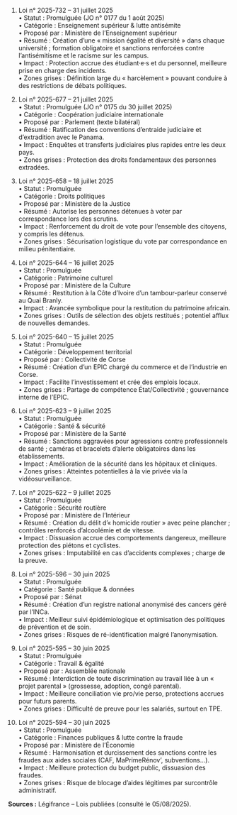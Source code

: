 1. Loi n° 2025-732 – 31 juillet 2025  
   • Statut : Promulguée (JO n° 0177 du 1 août 2025)  
   • Catégorie : Enseignement supérieur & lutte antisémite  
   • Proposé par : Ministère de l’Enseignement supérieur  
   • Résumé : Création d’une « mission égalité et diversité » dans chaque université ; formation obligatoire et sanctions renforcées contre l’antisémitisme et le racisme sur les campus.  
   • Impact : Protection accrue des étudiant·e·s et du personnel, meilleure prise en charge des incidents.  
   • Zones grises : Définition large du « harcèlement » pouvant conduire à des restrictions de débats politiques.  

2. Loi n° 2025-677 – 21 juillet 2025  
   • Statut : Promulguée (JO n° 0175 du 30 juillet 2025)  
   • Catégorie : Coopération judiciaire internationale  
   • Proposé par : Parlement (texte bilatéral)  
   • Résumé : Ratification des conventions d’entraide judiciaire et d’extradition avec le Panama.  
   • Impact : Enquêtes et transferts judiciaires plus rapides entre les deux pays.  
   • Zones grises : Protection des droits fondamentaux des personnes extradées.  

3. Loi n° 2025-658 – 18 juillet 2025  
   • Statut : Promulguée  
   • Catégorie : Droits politiques  
   • Proposé par : Ministère de la Justice  
   • Résumé : Autorise les personnes détenues à voter par correspondance lors des scrutins.  
   • Impact : Renforcement du droit de vote pour l’ensemble des citoyens, y compris les détenus.  
   • Zones grises : Sécurisation logistique du vote par correspondance en milieu pénitentiaire.  

4. Loi n° 2025-644 – 16 juillet 2025  
   • Statut : Promulguée  
   • Catégorie : Patrimoine culturel  
   • Proposé par : Ministère de la Culture  
   • Résumé : Restitution à la Côte d’Ivoire d’un tambour-parleur conservé au Quai Branly.  
   • Impact : Avancée symbolique pour la restitution du patrimoine africain.  
   • Zones grises : Outils de sélection des objets restitués ; potentiel afflux de nouvelles demandes.  

5. Loi n° 2025-640 – 15 juillet 2025  
   • Statut : Promulguée  
   • Catégorie : Développement territorial  
   • Proposé par : Collectivité de Corse  
   • Résumé : Création d’un EPIC chargé du commerce et de l’industrie en Corse.  
   • Impact : Facilite l’investissement et crée des emplois locaux.  
   • Zones grises : Partage de compétence État/Collectivité ; gouvernance interne de l’EPIC.  

6. Loi n° 2025-623 – 9 juillet 2025  
   • Statut : Promulguée  
   • Catégorie : Santé & sécurité  
   • Proposé par : Ministère de la Santé  
   • Résumé : Sanctions aggravées pour agressions contre professionnels de santé ; caméras et bracelets d’alerte obligatoires dans les établissements.  
   • Impact : Amélioration de la sécurité dans les hôpitaux et cliniques.  
   • Zones grises : Atteintes potentielles à la vie privée via la vidéosurveillance.  

7. Loi n° 2025-622 – 9 juillet 2025  
   • Statut : Promulguée  
   • Catégorie : Sécurité routière  
   • Proposé par : Ministère de l’Intérieur  
   • Résumé : Création du délit d’« homicide routier » avec peine plancher ; contrôles renforcés d’alcoolémie et de vitesse.  
   • Impact : Dissuasion accrue des comportements dangereux, meilleure protection des piétons et cyclistes.  
   • Zones grises : Imputabilité en cas d’accidents complexes ; charge de la preuve.  

8. Loi n° 2025-596 – 30 juin 2025  
   • Statut : Promulguée  
   • Catégorie : Santé publique & données  
   • Proposé par : Sénat  
   • Résumé : Création d’un registre national anonymisé des cancers géré par l’INCa.  
   • Impact : Meilleur suivi épidémiologique et optimisation des politiques de prévention et de soin.  
   • Zones grises : Risques de ré-identification malgré l’anonymisation.  

9. Loi n° 2025-595 – 30 juin 2025  
   • Statut : Promulguée  
   • Catégorie : Travail & égalité  
   • Proposé par : Assemblée nationale  
   • Résumé : Interdiction de toute discrimination au travail liée à un « projet parental » (grossesse, adoption, congé parental).  
   • Impact : Meilleure conciliation vie pro/vie perso, protections accrues pour futurs parents.  
   • Zones grises : Difficulté de preuve pour les salariés, surtout en TPE.  

10. Loi n° 2025-594 – 30 juin 2025  
    • Statut : Promulguée  
    • Catégorie : Finances publiques & lutte contre la fraude  
    • Proposé par : Ministère de l’Économie  
    • Résumé : Harmonisation et durcissement des sanctions contre les fraudes aux aides sociales (CAF, MaPrimeRénov’, subventions…).  
    • Impact : Meilleure protection du budget public, dissuasion des fraudes.  
    • Zones grises : Risque de blocage d’aides légitimes par surcontrôle administratif.  

**Sources :** Légifrance – Lois publiées (consulté le 05/08/2025).  
